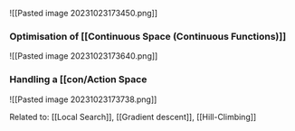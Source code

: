 ![[Pasted image 20231023173450.png]]

### Optimisation of [[Continuous Space (Continuous Functions)]]
![[Pasted image 20231023173640.png]]
### Handling a [[con/Action Space
![[Pasted image 20231023173738.png]]


Related to: [[Local Search]], [[Gradient descent]], [[Hill-Climbing]]